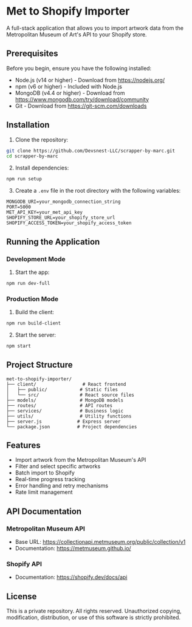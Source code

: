 # Met to Shopify Importer

A full-stack application that allows you to import artwork data from the Metropolitan Museum of Art's API to your Shopify store.

## Prerequisites

Before you begin, ensure you have the following installed:
- Node.js (v14 or higher) - Download from https://nodejs.org/
- npm (v6 or higher) - Included with Node.js
- MongoDB (v4.4 or higher) - Download from https://www.mongodb.com/try/download/community
- Git - Download from https://git-scm.com/downloads

## Installation

1. Clone the repository:
```bash
git clone https://github.com/Devsnest-LLC/scrapper-by-marc.git
cd scrapper-by-marc
```

2. Install dependencies:
```bash
npm run setup
```

3. Create a `.env` file in the root directory with the following variables:
```env
MONGODB_URI=your_mongodb_connection_string
PORT=5000
MET_API_KEY=your_met_api_key
SHOPIFY_STORE_URL=your_shopify_store_url
SHOPIFY_ACCESS_TOKEN=your_shopify_access_token
```

## Running the Application

### Development Mode

1. Start the app:
```bash
npm run dev-full
```

### Production Mode

1. Build the client:
```bash
npm run build-client
```

2. Start the server:
```bash
npm start
```

## Project Structure

```
met-to-shopify-importer/
├── client/                 # React frontend
│   ├── public/            # Static files
│   └── src/               # React source files
├── models/                # MongoDB models
├── routes/                # API routes
├── services/              # Business logic
├── utils/                 # Utility functions
├── server.js             # Express server
└── package.json          # Project dependencies
```

## Features

- Import artwork from the Metropolitan Museum's API
- Filter and select specific artworks
- Batch import to Shopify
- Real-time progress tracking
- Error handling and retry mechanisms
- Rate limit management

## API Documentation

### Metropolitan Museum API
- Base URL: https://collectionapi.metmuseum.org/public/collection/v1
- Documentation: https://metmuseum.github.io/

### Shopify API
- Documentation: https://shopify.dev/docs/api

## License

This is a private repository. All rights reserved. Unauthorized copying, modification, distribution, or use of this software is strictly prohibited.
